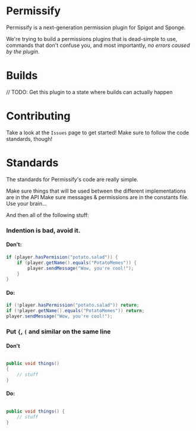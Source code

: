 # Permissify

Permissify is a next-generation permission plugin for Spigot and Sponge.

We're trying to build a permissions plugins that is dead-simple to use, commands that don't confuse you,
and most importantly, *no errors caused by the plugin*.

# Builds

// TODO: Get this plugin to a state where builds can actually happen

# Contributing

Take a look at the `Issues` page to get started! Make sure to follow the code standards, though!

# Standards

The standards for Permissify's code are really simple.

Make sure things that will be used between the different implementations are in the API
Make sure messages & permissions are in the constants file.
Use your brain...

And then all of the following stuff:

### Indention is bad, avoid it.
#### Don't:

```java
if (player.hasPermision("potato.salad")) {
    if (player.getName().equals("PotatoMemes")) {
        player.sendMessage("Wow, you're cool!");
    }
}
```

#### Do:

```java
if (!player.hasPermission("potato.salad")) return;
if (!player.getName().equals("PotatoMemes")) return;
player.sendMessage("Wow, you're cool!");
```

### Put `{`, `(` and similar on the same line

#### Don't
```java

public void things()
{
    // stuff
}
```

#### Do:
```java

public void things() {
    // stuff
}
```